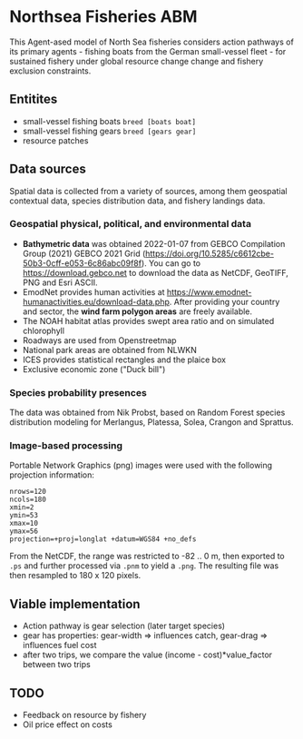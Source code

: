 <!--
SPDX-FileContributor: Carsten Lemmen <carsten.lemmen@hereon.de>
SPDX-FileCopyrightText: 2022-2024 Helmholtz-Zentrum hereon GmbH
SPDX-License-Identifier: CC0-1.0
-->

# Northsea Fisheries ABM

This Agent-ased model of North Sea fisheries considers action pathways of its primary agents - fishing boats from the German small-vessel fleet - for sustained fishery under global resource change change and fishery exclusion constraints.

## Entitites

- small-vessel fishing boats `breed [boats boat]`
- small-vessel fishing gears `breed [gears gear]`
- resource patches

## Data sources

Spatial data is collected from a variety of sources, among them geospatial contextual data, species distribution data, and fishery landings data.

### Geospatial physical, political, and environmental data

- **Bathymetric data** was obtained 2022-01-07 from GEBCO Compilation Group (2021) GEBCO 2021 Grid (https://doi.org/10.5285/c6612cbe-50b3-0cff-e053-6c86abc09f8f). You can go to https://download.gebco.net to download the data as NetCDF, GeoTIFF, PNG and Esri ASCII.
- EmodNet provides human activities at https://www.emodnet-humanactivities.eu/download-data.php. After providing your country and sector, the **wind farm polygon areas** are freely available.
- The NOAH habitat atlas provides swept area ratio and on simulated chlorophyll
- Roadways are used from Openstreetmap
- National park areas are obtained from NLWKN
- ICES provides statistical rectangles and the plaice box
- Exclusive economic zone ("Duck bill")

### Species probability presences

The data was obtained from Nik Probst, based on Random Forest species distribution modeling for Merlangus, Platessa, Solea, Crangon and Sprattus.

### Image-based processing

Portable Network Graphics (png) images were used with the following projection information:

```
nrows=120
ncols=180
xmin=2
ymin=53
xmax=10
ymax=56
projection=+proj=longlat +datum=WGS84 +no_defs
```

From the NetCDF, the range was restricted to -82 .. 0 m, then exported to `.ps` and further processed via `.pnm` to yield a `.png`. The resulting file was then resampled to 180 x 120 pixels.

## Viable implementation

- Action pathway is gear selection (later target species)
- gear has properties: gear-width => influences catch, gear-drag => influences fuel cost
- after two trips, we compare the value (income - cost)\*value_factor between two trips

## TODO

- Feedback on resource by fishery
- Oil price effect on costs
